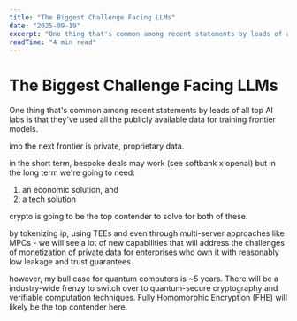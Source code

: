```yaml
---
title: "The Biggest Challenge Facing LLMs"
date: "2025-09-19"
excerpt: "One thing that's common among recent statements by leads of all top AI labs is that they've used all the publicly available data for training frontier models. The next frontier is private, proprietary data."
readTime: "4 min read"
---
```


# The Biggest Challenge Facing LLMs

One thing that's common among recent statements by leads of all top AI labs is that they've used all the publicly available data for training frontier models.

imo the next frontier is private, proprietary data.

in the short term, bespoke deals may work (see softbank x openai) but in the long term we're going to need:

1. an economic solution, and
2. a tech solution

crypto is going to be the top contender to solve for both of these.

by tokenizing ip, using TEEs and even through multi-server approaches like MPCs - we will see a lot of new capabilities that will address the challenges of monetization of private data for enterprises who own it with reasonably low leakage and trust guarantees.

however, my bull case for quantum computers is ~5 years. There will be a industry-wide frenzy to switch over to quantum-secure cryptography and verifiable computation techniques. Fully Homomorphic Encryption (FHE) will likely be the top contender here.
